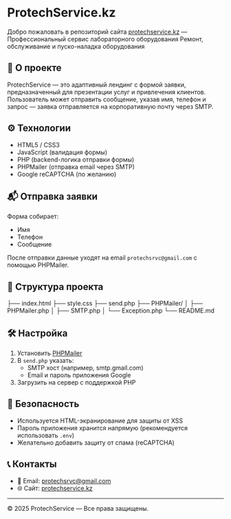 # ProtechService.kz

Добро пожаловать в репозиторий сайта [protechservice.kz](https://protechservice.kz) — Профессиональный сервис лабораторного оборудования
Ремонт, обслуживание и пуско-наладка оборудования  

## 📌 О проекте

ProtechService — это адаптивный лендинг с формой заявки, предназначенный для презентации услуг и привлечения клиентов. Пользователь может отправить сообщение, указав имя, телефон и запрос — заявка отправляется на корпоративную почту через SMTP.

## ⚙️ Технологии

- HTML5 / CSS3
- JavaScript (валидация формы)
- PHP (backend-логика отправки формы)
- PHPMailer (отправка email через SMTP)
- Google reCAPTCHA (по желанию)

## 📬 Отправка заявки

Форма собирает:
- Имя
- Телефон
- Сообщение

После отправки данные уходят на email `protechsrvc@gmail.com` с помощью PHPMailer.

## 📁 Структура проекта

├── index.html ├── style.css ├── send.php ├── PHPMailer/ │ ├── PHPMailer.php │ ├── SMTP.php │ └── Exception.php └── README.md
## 🛠 Настройка

1. Установить [PHPMailer](https://github.com/PHPMailer/PHPMailer)
2. В `send.php` указать:
   - SMTP хост (например, smtp.gmail.com)
   - Email и пароль приложения Google
3. Загрузить на сервер с поддержкой PHP

## 🔐 Безопасность

- Используется HTML-экранирование для защиты от XSS
- Пароль приложения хранится напрямую (рекомендуется использовать `.env`)
- Желательно добавить защиту от спама (reCAPTCHA)

## 📞 Контакты

- 📧 Email: protechsrvc@gmail.com  
- 🌐 Сайт: [protechservice.kz](https://protechservice.kz)

---

© 2025 ProtechService — Все права защищены.
